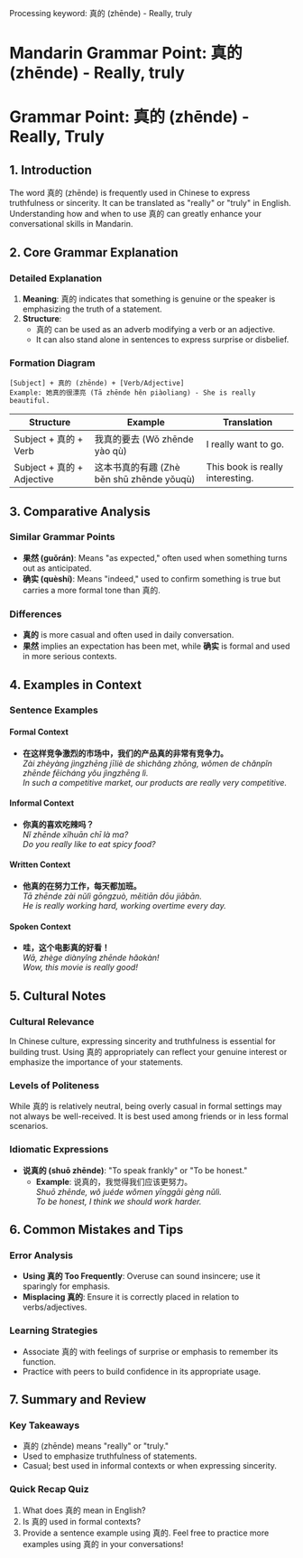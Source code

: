 Processing keyword: 真的 (zhēnde) - Really, truly
# Mandarin Grammar Point: 真的 (zhēnde) - Really, truly
# Grammar Point: 真的 (zhēnde) - Really, Truly
## 1. Introduction
The word 真的 (zhēnde) is frequently used in Chinese to express truthfulness or sincerity. It can be translated as "really" or "truly" in English. Understanding how and when to use 真的 can greatly enhance your conversational skills in Mandarin.
## 2. Core Grammar Explanation
### Detailed Explanation
1. **Meaning**: 真的 indicates that something is genuine or the speaker is emphasizing the truth of a statement.
2. **Structure**: 
   - 真的 can be used as an adverb modifying a verb or an adjective.
   - It can also stand alone in sentences to express surprise or disbelief.
### Formation Diagram
```
[Subject] + 真的 (zhēnde) + [Verb/Adjective]  
Example: 她真的很漂亮 (Tā zhēnde hěn piàoliang) - She is really beautiful.
```
| Structure         | Example                                         | Translation                         |
|-------------------|-------------------------------------------------|-------------------------------------|
| Subject + 真的 + Verb | 我真的要去 (Wǒ zhēnde yào qù)            | I really want to go.              |
| Subject + 真的 + Adjective | 这本书真的有趣 (Zhè běn shū zhēnde yǒuqù) | This book is really interesting. |
## 3. Comparative Analysis
### Similar Grammar Points
- **果然 (guǒrán)**: Means "as expected," often used when something turns out as anticipated.
- **确实 (quèshí)**: Means "indeed," used to confirm something is true but carries a more formal tone than 真的.
### Differences
- **真的** is more casual and often used in daily conversation.
- **果然** implies an expectation has been met, while **确实** is formal and used in more serious contexts.
## 4. Examples in Context
### Sentence Examples
#### Formal Context
- **在这样竞争激烈的市场中，我们的产品真的非常有竞争力。**  
  *Zài zhèyàng jìngzhēng jīliè de shìchǎng zhōng, wǒmen de chǎnpǐn zhēnde fēicháng yǒu jìngzhēng lì.*  
  *In such a competitive market, our products are really very competitive.*
#### Informal Context
- **你真的喜欢吃辣吗？**  
  *Nǐ zhēnde xǐhuān chī là ma?*  
  *Do you really like to eat spicy food?*
#### Written Context
- **他真的在努力工作，每天都加班。**  
  *Tā zhēnde zài nǔlì gōngzuò, měitiān dōu jiābān.*  
  *He is really working hard, working overtime every day.*
#### Spoken Context
- **哇，这个电影真的好看！**  
  *Wā, zhège diànyǐng zhēnde hǎokàn!*  
  *Wow, this movie is really good!*
## 5. Cultural Notes
### Cultural Relevance
In Chinese culture, expressing sincerity and truthfulness is essential for building trust. Using 真的 appropriately can reflect your genuine interest or emphasize the importance of your statements.
### Levels of Politeness
While 真的 is relatively neutral, being overly casual in formal settings may not always be well-received. It is best used among friends or in less formal scenarios.
### Idiomatic Expressions
- **说真的 (shuō zhēnde)**: "To speak frankly" or "To be honest."
  - **Example**: 说真的，我觉得我们应该更努力。  
    *Shuō zhēnde, wǒ juéde wǒmen yīnggāi gèng nǔlì.*  
    *To be honest, I think we should work harder.*
## 6. Common Mistakes and Tips
### Error Analysis
- **Using 真的 Too Frequently**: Overuse can sound insincere; use it sparingly for emphasis.
- **Misplacing 真的**: Ensure it is correctly placed in relation to verbs/adjectives.
### Learning Strategies
- Associate 真的 with feelings of surprise or emphasis to remember its function.
- Practice with peers to build confidence in its appropriate usage.
## 7. Summary and Review
### Key Takeaways
- 真的 (zhēnde) means "really" or "truly."
- Used to emphasize truthfulness of statements.
- Casual; best used in informal contexts or when expressing sincerity.
### Quick Recap Quiz
1. What does 真的 mean in English?
2. Is 真的 used in formal contexts?
3. Provide a sentence example using 真的.
Feel free to practice more examples using 真的 in your conversations!
